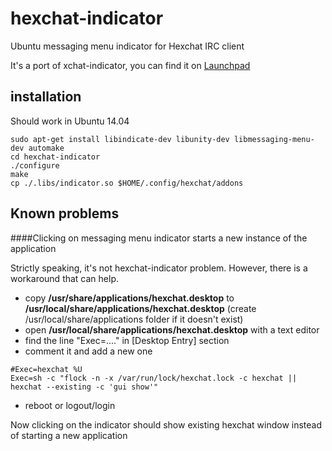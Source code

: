 hexchat-indicator
=================

Ubuntu messaging menu indicator for Hexchat IRC client

It's a port of xchat-indicator, you can find it on [Launchpad](https://launchpad.net/xchat-indicator)

installation
-----------------

Should work in Ubuntu 14.04

    sudo apt-get install libindicate-dev libunity-dev libmessaging-menu-dev automake
    cd hexchat-indicator
    ./configure
    make
    cp ./.libs/indicator.so $HOME/.config/hexchat/addons

Known problems
-----------------

####Clicking on messaging menu indicator starts a new instance of the application

Strictly speaking, it's not hexchat-indicator problem. However, there is a workaround that can help.

* copy **/usr/share/applications/hexchat.desktop** to **/usr/local/share/applications/hexchat.desktop** (create /usr/local/share/applications folder if it doesn't exist)
* open **/usr/local/share/applications/hexchat.desktop** with a text editor
* find the line "Exec=...." in [Desktop Entry] section
* comment it and add a new one 
```
#Exec=hexchat %U
Exec=sh -c "flock -n -x /var/run/lock/hexchat.lock -c hexchat || hexchat --existing -c 'gui show'"
```
* reboot or logout/login

Now clicking on the indicator should show existing hexchat window instead of starting a new application
